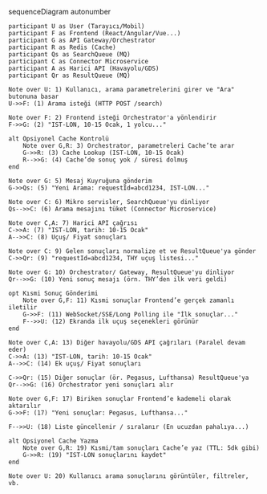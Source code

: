 sequenceDiagram
    autonumber

    participant U as User (Tarayıcı/Mobil)
    participant F as Frontend (React/Angular/Vue...)
    participant G as API Gateway/Orchestrator
    participant R as Redis (Cache)
    participant Qs as SearchQueue (MQ)
    participant C as Connector Microservice
    participant A as Harici API (Havayolu/GDS)
    participant Qr as ResultQueue (MQ)

    Note over U: 1) Kullanıcı, arama parametrelerini girer ve "Ara" butonuna basar
    U->>F: (1) Arama isteği (HTTP POST /search)

    Note over F: 2) Frontend isteği Orchestrator'a yönlendirir
    F->>G: (2) "IST-LON, 10-15 Ocak, 1 yolcu..."

    alt Opsiyonel Cache Kontrolü
        Note over G,R: 3) Orchestrator, parametreleri Cache’te arar
        G->>R: (3) Cache Lookup (IST-LON, 10-15 Ocak)
        R-->>G: (4) Cache’de sonuç yok / süresi dolmuş
    end

    Note over G: 5) Mesaj Kuyruğuna gönderim
    G->>Qs: (5) "Yeni Arama: requestId=abcd1234, IST-LON..."

    Note over C: 6) Mikro servisler, SearchQueue'yu dinliyor
    Qs-->>C: (6) Arama mesajını tüket (Connector Microservice)

    Note over C,A: 7) Harici API çağrısı
    C->>A: (7) "IST-LON, tarih: 10-15 Ocak"
    A-->>C: (8) Uçuş/ Fiyat sonuçları

    Note over C: 9) Gelen sonuçları normalize et ve ResultQueue'ya gönder
    C->>Qr: (9) "requestId=abcd1234, THY uçuş listesi..."

    Note over G: 10) Orchestrator/ Gateway, ResultQueue'yu dinliyor
    Qr-->>G: (10) Yeni sonuç mesajı (örn. THY’den ilk veri geldi)

    opt Kısmi Sonuç Gönderimi
        Note over G,F: 11) Kısmi sonuçlar Frontend’e gerçek zamanlı iletilir
        G->>F: (11) WebSocket/SSE/Long Polling ile "İlk sonuçlar..."
        F-->>U: (12) Ekranda ilk uçuş seçenekleri görünür
    end

    Note over C,A: 13) Diğer havayolu/GDS API çağrıları (Paralel devam eder)
    C->>A: (13) "IST-LON, tarih: 10-15 Ocak"
    A-->>C: (14) Ek uçuş/ Fiyat sonuçları

    C->>Qr: (15) Diğer sonuçlar (ör. Pegasus, Lufthansa) ResultQueue'ya
    Qr-->>G: (16) Orchestrator yeni sonuçları alır

    Note over G,F: 17) Biriken sonuçlar Frontend’e kademeli olarak aktarılır
    G->>F: (17) "Yeni sonuçlar: Pegasus, Lufthansa..."

    F-->>U: (18) Liste güncellenir / sıralanır (En ucuzdan pahalıya...)

    alt Opsiyonel Cache Yazma
        Note over G,R: 19) Kısmi/tam sonuçları Cache’e yaz (TTL: 5dk gibi)
        G->>R: (19) "IST-LON sonuçlarını kaydet"
    end

    Note over U: 20) Kullanıcı arama sonuçlarını görüntüler, filtreler, vb.